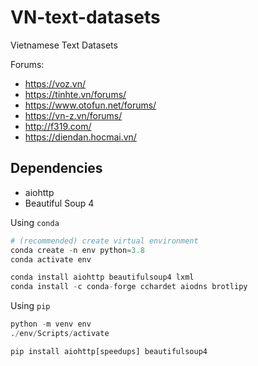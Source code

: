 # VN-text-datasets

Vietnamese Text Datasets

Forums:

- https://voz.vn/
- https://tinhte.vn/forums/
- https://www.otofun.net/forums/
- https://vn-z.vn/forums/
- http://f319.com/
- https://diendan.hocmai.vn/

## Dependencies

- aiohttp
- Beautiful Soup 4

Using `conda`

```python
# (recommended) create virtual environment
conda create -n env python=3.8
conda activate env

conda install aiohttp beautifulsoup4 lxml
conda install -c conda-forge cchardet aiodns brotlipy
```

Using `pip`

```python
python -m venv env
./env/Scripts/activate

pip install aiohttp[speedups] beautifulsoup4
```
